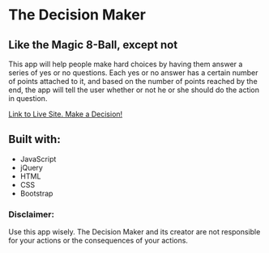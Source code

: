 # The Decision Maker
## Like the Magic 8-Ball, except not

This app will help people make hard choices by having them answer a series of yes or no questions. Each yes or no answer has a
certain number of points attached to it, and based on the number of points reached by the end, the app will tell the user 
whether or not he or she should do the action in question.

<a href='https://gpacifico.github.io/decision_maker/'>Link to Live Site. Make a Decision!</a>

## Built with:
- JavaScript
- jQuery
- HTML
- CSS
- Bootstrap

### Disclaimer:
Use this app wisely. The Decision Maker and its creator are not responsible for your actions or the consequences of your actions.
